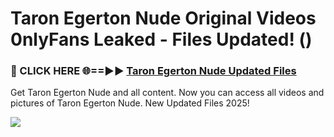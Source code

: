 # Taron Egerton Nude Original Videos 0nlyFans Leaked - Files Updated! ()

<h3>🔴 CLICK HERE 🌐==►► <a href="https://tinyurl.com/2p9ay9w9" rel="nofollow">Taron Egerton Nude Updated Files</a></h3>

Get Taron Egerton Nude and all content. Now you can access all videos and pictures of Taron Egerton Nude. New Updated Files 2025!

[![](https://i.imgur.com/KQgVmj3.gif)](https://tinyurl.com/2p9ay9w9)
